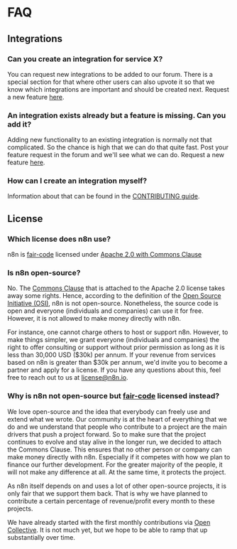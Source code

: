 # FAQ

## Integrations


### Can you create an integration for service X?

You can request new integrations to be added to our forum. There is a special section for that where
other users can also upvote it so that we know which integrations are important and should be
created next. Request a new feature [here](https://community.n8n.io/c/feature-requests/nodes).


### An integration exists already but a feature is missing. Can you add it?

Adding new functionality to an existing integration is normally not that complicated. So the chance is
high that we can do that quite fast. Post your feature request in the forum and we'll see
what we can do. Request a new feature [here](https://community.n8n.io/c/feature-requests/nodes).


### How can I create an integration myself?

Information about that can be found in the [CONTRIBUTING guide](https://github.com/n8n-io/n8n/blob/master/CONTRIBUTING.md).


## License


### Which license does n8n use?

n8n is [fair-code](http://faircode.io) licensed under [Apache 2.0 with Commons Clause](https://github.com/n8n-io/n8n/blob/master/packages/cli/LICENSE.md)


### Is n8n open-source?

No. The [Commons Clause](https://commonsclause.com) that is attached to the Apache 2.0 license takes away some rights. Hence, according to the definition of the [Open Source Initiative (OSI)](https://opensource.org/osd), n8n is not open-source. Nonetheless, the source code is open and everyone (individuals and companies) can use it for free. However, it is not allowed to make money directly with n8n. 

For instance, one cannot charge others to host or support n8n. However, to make things simpler, we grant everyone (individuals and companies) the right to offer consulting or support without prior permission as long as it is less than 30,000 USD ($30k) per annum. 
If your revenue from services based on n8n is greater than $30k per annum, we'd invite you to become a partner and apply for a license. If you have any questions about this, feel free to reach out to us at [license@n8n.io](mailto:license@n8n.io).


### Why is n8n not open-source but [fair-code](http://faircode.io) licensed instead?

We love open-source and the idea that everybody can freely use and extend what we wrote. Our community is at the heart of everything that we do and we understand that people who contribute to a project are the main drivers that push a project forward. So to make sure that the project continues to evolve and stay alive in the longer run, we decided to attach the Commons Clause. This ensures that no other person or company can make money directly with n8n. Especially if it competes with how we plan to finance our further development. For the greater majority of the people, it will not make any difference at all. At the same time, it protects the project.

As n8n itself depends on and uses a lot of other open-source projects, it is only fair that we support them back. That is why we have planned to contribute a certain percentage of revenue/profit every month to these projects. 

We have already started with the first monthly contributions via [Open Collective](https://opencollective.com/n8n). It is not much yet, but we hope to be able to ramp that up substantially over time.
